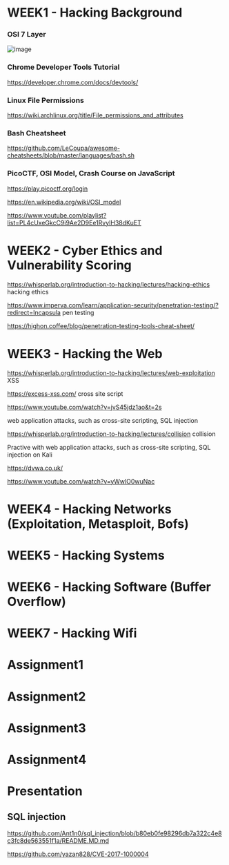 # WEEK1 - Hacking Background 

### OSI 7 Layer
![image](https://user-images.githubusercontent.com/94558947/157914203-6ae42ac9-c84b-4567-a42a-2901a1b45475.png)

### Chrome Developer Tools Tutorial

https://developer.chrome.com/docs/devtools/

### Linux File Permissions

https://wiki.archlinux.org/title/File_permissions_and_attributes

### Bash Cheatsheet

https://github.com/LeCoupa/awesome-cheatsheets/blob/master/languages/bash.sh

### PicoCTF, OSI Model, Crash Course on JavaScript

https://play.picoctf.org/login

https://en.wikipedia.org/wiki/OSI_model

https://www.youtube.com/playlist?list=PL4cUxeGkcC9i9Ae2D9Ee1RvylH38dKuET

# WEEK2 - Cyber Ethics and Vulnerability Scoring

https://whisperlab.org/introduction-to-hacking/lectures/hacking-ethics     hacking ethics

https://www.imperva.com/learn/application-security/penetration-testing/?redirect=Incapsula            pen testing

https://highon.coffee/blog/penetration-testing-tools-cheat-sheet/

# WEEK3 - Hacking the Web

https://whisperlab.org/introduction-to-hacking/lectures/web-exploitation   XSS

https://excess-xss.com/        cross site script 

https://www.youtube.com/watch?v=jvS45jdz1ao&t=2s

web application attacks, such as cross-site scripting, SQL injection

https://whisperlab.org/introduction-to-hacking/lectures/collision   collision

Practive with web application attacks, such as cross-site scripting, SQL injection on Kali

https://dvwa.co.uk/

https://www.youtube.com/watch?v=yWwlO0wuNac


# WEEK4 - Hacking Networks (Exploitation, Metasploit, Bofs)


# WEEK5 - Hacking Systems



# WEEK6 - Hacking Software (Buffer Overflow)


# WEEK7 - Hacking Wifi


# Assignment1


# Assignment2


# Assignment3


# Assignment4


# Presentation
## SQL injection
https://github.com/Ant1n0/sql_injection/blob/b80eb0fe98296db7a322c4e8c3fc8de563551f1a/README.MD.md

https://github.com/yazan828/CVE-2017-1000004
